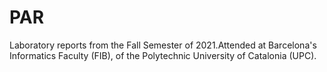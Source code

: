 # PAR
Laboratory reports from the Fall Semester of 2021.Attended at Barcelona's Informatics Faculty (FIB), of the Polytechnic University of Catalonia (UPC).
